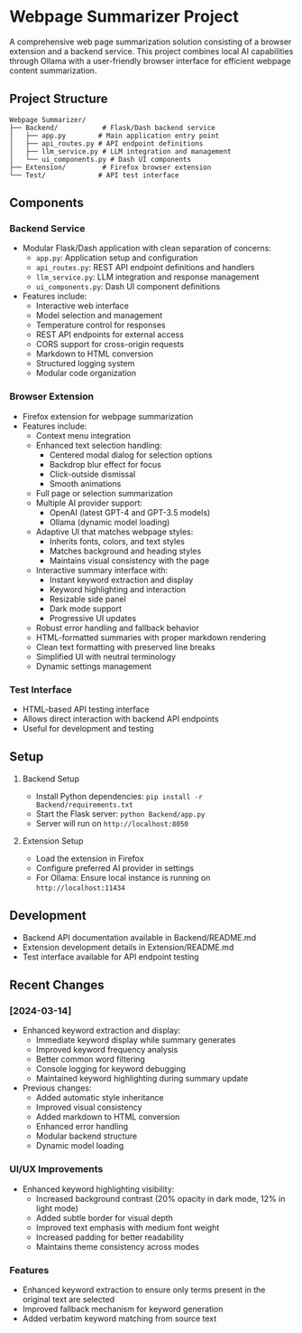 # Webpage Summarizer Project

A comprehensive web page summarization solution consisting of a browser extension and a backend service. This project combines local AI capabilities through Ollama with a user-friendly browser interface for efficient webpage content summarization.

## Project Structure

```
Webpage Summarizer/
├── Backend/           # Flask/Dash backend service
│   ├── app.py        # Main application entry point
│   ├── api_routes.py # API endpoint definitions
│   ├── llm_service.py # LLM integration and management
│   └── ui_components.py # Dash UI components
├── Extension/         # Firefox browser extension
└── Test/             # API test interface
```

## Components

### Backend Service
- Modular Flask/Dash application with clean separation of concerns:
  - `app.py`: Application setup and configuration
  - `api_routes.py`: REST API endpoint definitions and handlers
  - `llm_service.py`: LLM integration and response management
  - `ui_components.py`: Dash UI component definitions
- Features include:
  - Interactive web interface
  - Model selection and management
  - Temperature control for responses
  - REST API endpoints for external access
  - CORS support for cross-origin requests
  - Markdown to HTML conversion
  - Structured logging system
  - Modular code organization

### Browser Extension
- Firefox extension for webpage summarization
- Features include:
  - Context menu integration
  - Enhanced text selection handling:
    - Centered modal dialog for selection options
    - Backdrop blur effect for focus
    - Click-outside dismissal
    - Smooth animations
  - Full page or selection summarization
  - Multiple AI provider support:
    - OpenAI (latest GPT-4 and GPT-3.5 models)
    - Ollama (dynamic model loading)
  - Adaptive UI that matches webpage styles:
    - Inherits fonts, colors, and text styles
    - Matches background and heading styles
    - Maintains visual consistency with the page
  - Interactive summary interface with:
    - Instant keyword extraction and display
    - Keyword highlighting and interaction
    - Resizable side panel
    - Dark mode support
    - Progressive UI updates
  - Robust error handling and fallback behavior
  - HTML-formatted summaries with proper markdown rendering
  - Clean text formatting with preserved line breaks
  - Simplified UI with neutral terminology
  - Dynamic settings management

### Test Interface
- HTML-based API testing interface
- Allows direct interaction with backend API endpoints
- Useful for development and testing

## Setup

1. Backend Setup
   - Install Python dependencies: `pip install -r Backend/requirements.txt`
   - Start the Flask server: `python Backend/app.py`
   - Server will run on `http://localhost:8050`

2. Extension Setup
   - Load the extension in Firefox
   - Configure preferred AI provider in settings
   - For Ollama: Ensure local instance is running on `http://localhost:11434`

## Development

- Backend API documentation available in Backend/README.md
- Extension development details in Extension/README.md
- Test interface available for API endpoint testing

## Recent Changes

### [2024-03-14]
- Enhanced keyword extraction and display:
  - Immediate keyword display while summary generates
  - Improved keyword frequency analysis
  - Better common word filtering
  - Console logging for keyword debugging
  - Maintained keyword highlighting during summary update
- Previous changes:
  - Added automatic style inheritance
  - Improved visual consistency
  - Added markdown to HTML conversion
  - Enhanced error handling
  - Modular backend structure
  - Dynamic model loading

### UI/UX Improvements
- Enhanced keyword highlighting visibility:
  - Increased background contrast (20% opacity in dark mode, 12% in light mode)
  - Added subtle border for visual depth
  - Improved text emphasis with medium font weight
  - Increased padding for better readability
  - Maintains theme consistency across modes

### Features
- Enhanced keyword extraction to ensure only terms present in the original text are selected
- Improved fallback mechanism for keyword generation
- Added verbatim keyword matching from source text 